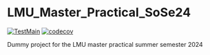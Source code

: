 # LMU_Master_Practical_SoSe24

[![TestMain](https://github.com/collinleiber/LMU_Master_Practical_SoSe24/actions/workflows/test-main.yml/badge.svg)](https://github.com/collinleiber/LMU_Master_Practical_SoSe24/actions/workflows/test-main.yml)
[![codecov](https://codecov.io/gh/collinleiber/LMU_Master_Practical_SoSe24/branch/main/graph/badge.svg?token=5AJYQFIYFR)](https://codecov.io/gh/collinleiber/LMU_Master_Practical_SoSe24)

Dummy project for the LMU master practical summer semester 2024

